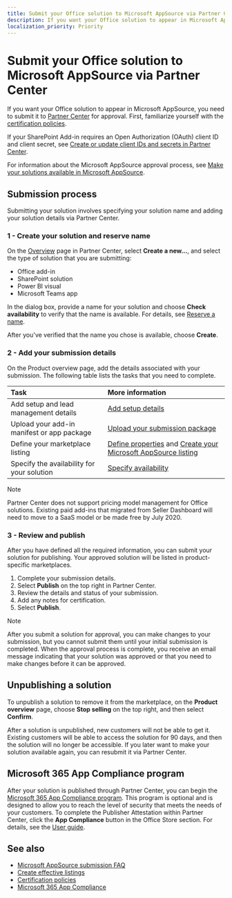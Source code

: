 ```yaml
---
title: Submit your Office solution to Microsoft AppSource via Partner Center
description: If you want your Office solution to appear in Microsoft AppSource, you need to submit it to Partner Center for approval.
localization_priority: Priority
---
```


# Submit your Office solution to Microsoft AppSource via Partner Center

If you want your Office solution to appear in Microsoft AppSource, you need to submit it to [Partner Center](https://partner.microsoft.com/dashboard/office/products) for approval. First, familiarize yourself with the [certification policies](/legal/marketplace/certification-policies). 

If your SharePoint Add-in requires an Open Authorization (OAuth) client ID and client secret, see [Create or update client IDs and secrets in Partner Center](create-or-update-client-ids-and-secrets.md).

For information about the Microsoft AppSource approval process, see [Make your solutions available in Microsoft AppSource](submit-to-appsource-via-partner-center.md).

## Submission process

Submitting your solution involves specifying your solution name and adding your solution details via Partner Center.

### 1 - Create your solution and reserve name

On the [Overview](https://partner.microsoft.com/dashboard/office/overview) page in Partner Center, select **Create a new...**, and select the type of solution that you are submitting:

- Office add-in
- SharePoint solution
- Power BI visual
- Microsoft Teams app

In the dialog box, provide a name for your solution and choose **Check availability** to verify that the name is available. For details, see [Reserve a name](reserve-solution-name.md).

After you've verified that the name you chose is available, choose **Create**.

### 2 - Add your submission details

On the Product overview page, add the details associated with your submission. The following table lists the tasks that you need to complete.

|**Task**|**More information**|
|:-------------|:-------|
|Add setup and lead management details|[Add setup details](add-setup-details.md)|
|Upload your add-in manifest or app package|[Upload your submission package](upload-package.md)|
|Define your marketplace listing|[Define properties](define-office-solution-properties.md) and [Create your Microsoft AppSource listing](appsource-listing.md)|
|Specify the availability for your solution|[Specify availability](specify-availability.md)|

> [!NOTE]
> Partner Center does not support pricing model management for Office solutions. Existing paid add-ins that migrated from Seller Dashboard will need to move to a SaaS model or be made free by July 2020.

### 3 - Review and publish

After you have defined all the required information, you can submit your solution for publishing. Your approved solution will be listed in product-specific marketplaces.

1. Complete your submission details.
2. Select **Publish** on the top right in Partner Center.
3. Review the details and status of your submission.
4. Add any notes for certification.
5. Select **Publish**.
    
> [!NOTE]
> After you submit a solution for approval, you can make changes to your submission, but you cannot submit them until your initial submission is completed. When the approval process is complete, you receive an email message indicating that your solution was approved or that you need to make changes before it can be approved. 

## Unpublishing a solution

To unpublish a solution to remove it from the marketplace, on the **Product overview** page, choose **Stop selling** on the top right, and then select **Confirm**.

After a solution is unpublished, new customers will not be able to get it. Existing customers will be able to access the solution for 90 days, and then the solution will no longer be accessible. If you later want to make your solution available again, you can resubmit it via Partner Center.

## Microsoft 365 App Compliance program

After your solution is published through Partner Center, you can begin the [Microsoft 365 App Compliance program](/microsoft-365-app-certification/overview). This program is optional and is designed to allow you to reach the level of security that meets the needs of your customers. To complete the Publisher Attestation within Partner Center, click the **App Compliance** button in the Office Store section. For details, see the [User guide](/microsoft-365-app-certification/docs/userguide).

## See also
<a name="bk_addresources"> </a>

- [Microsoft AppSource submission FAQ](appsource-submission-faq.md)
- [Create effective listings](create-effective-office-store-listings.md)
- [Certification policies](/legal/marketplace/certification-policies)
- [Microsoft 365 App Compliance](/microsoft-365-app-certification/overview)

